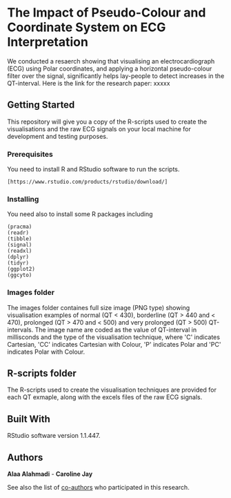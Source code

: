 # The Impact of Pseudo-Colour and Coordinate System on ECG Interpretation

We conducted a resaerch showing that visualising an electrocardiograph (ECG) using Polar coordinates, and applying a horizontal pseudo-colour filter over the signal, significantly helps lay-people to detect increases in the QT-interval. Here is the link for the research paper: xxxxx

## Getting Started

This repository will give you a copy of the R-scripts used to create the visualisations and the raw ECG signals on your local machine for development and testing purposes. 

### Prerequisites

You need to install R and RStudio software to run the scripts.

```
[https://www.rstudio.com/products/rstudio/download/]
```

### Installing

You need also to install some R packages including  

```
(pracma)
(readr)
(tibble)
(signal)
(readxl)
(dplyr)
(tidyr)
(ggplot2)
(ggcyto)
```

### Images folder

The images folder containes full size image (PNG type) showing visualisation examples of normal
(QT < 430), borderline (QT > 440 and < 470), prolonged (QT > 470 and < 500) and very prolonged (QT > 500) QT-intervals. 
The image name are coded as the value of QT-interval in millisconds and the type of the visualisation technique, where 'C' indicates Cartesian, 'CC' indicates Cartesian with Colour, 'P' indicates Polar and 'PC' indicates Polar with Colour.

## R-scripts folder

The R-scripts used to create the visualisation techniques are provided for each QT exmaple, along with the excels files of the raw ECG signals. 

## Built With
RStudio software version 1.1.447.

## Authors

**Alaa Alahmadi** - **Caroline Jay** 

See also the list of [co-authors](xxxx) who participated in this research.


